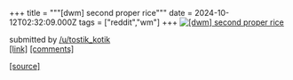 +++
title = """[dwm] second proper rice"""
date = 2024-10-12T02:32:09.000Z
tags = ["reddit","wm"]
+++
[![[dwm] second proper rice](https://preview.redd.it/u16mjqell8ud1.png?width=640&crop=smart&auto=webp&s=88cd937334410e0b70128a752fe0a5106c0ba4a7 "[dwm] second proper rice")](https://www.reddit.com/r/unixporn/comments/1g1qgir/dwm_second_proper_rice/)

submitted by [/u/tostik\_kotik](https://www.reddit.com/user/tostik_kotik)  
[\[link\]](https://i.redd.it/u16mjqell8ud1.png) [\[comments\]](https://www.reddit.com/r/unixporn/comments/1g1qgir/dwm_second_proper_rice/)

[[source]](https://www.reddit.com/r/unixporn/comments/1g1qgir/dwm_second_proper_rice/)

